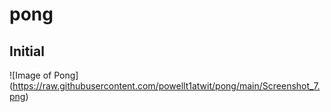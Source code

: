 # pong

## Initial
![Image of Pong] (https://raw.githubusercontent.com/powellt1atwit/pong/main/Screenshot_7.png)
